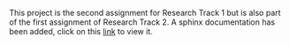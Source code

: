 
This project is the second assignment for Research Track 1 but is also part of the first assignment of Research Track 2. A sphinx documentation has been added, click on this [link]([_build/html/index.html](https://github.com/Fritta013/Sphinx-Documentation-RT2-CW1/raw/main/_build/html/index.html)) to view it. 
